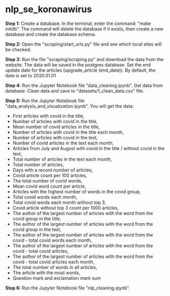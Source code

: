 # nlp_se_koronawirus


**Step 1:**
Create a database. In the terminal, enter the command: "make initdb". The command will delete the database if it exists,
then create a new database and create the database schema.

**Step 2:**
Open the "scraping/start_urls.py" file and see which local sites will be checked.

**Step 3:**
Run the file "scraping/scraping.py" and download the data from the website. The data will be saved in the postgres
database. Set the end update date for the articles (upgrade_article (end_date)). By default, the date is set to 2020.01.01

**Step 4:**
Run the Jupyter Notebook file "data_cleaning.ipynb". Get data from database. Clean data and save to 
"datasets/1_clean_data.csv" file.

**Step 5:**
Run the Jupyter Notebook file "data_analysis_and_visualization.ipynb". You will get the data:
- First articles with covid in the title, 
- Number of articles with covid in the title, 
- Mean number of covid articles in the title,
- Number of articles with covid in the title each month,
- Number of articles with covid in the text,
- Number of covid articles in the text each month,
- Articles from July and August with covid in the title / without covid in the text,
- Total number of articles in the text each month,
- Total number of articles,
- Days with a record number of articles,
- Covid article count per 100 articles,
- The total number of covid words,
- Mean covid word count per article,
- Articles with the highest number of words in the covid group,
- Total covid words each month,
- Total covid words each month without top 3,
- Covid article without top 3 count per 1000 articles,
- The author of the largest number of articles with the word from the covid group in the title,
- The author of the largest number of articles with the word from the covid group in the text,
- The author of the largest number of articles with the word from the covid - total covid words each month,
- The author of the largest number of articles with the word from the covid - total covid articles,
- The author of the largest number of articles with the word from the covid - total covid articles each month,
- The total number of words in all articles,
- The article with the most words,
- Question mark and exclamation mark sum

**Step 6:**
Run the Jupyter Notebook file "nlp_cleaning.ipynb". 


